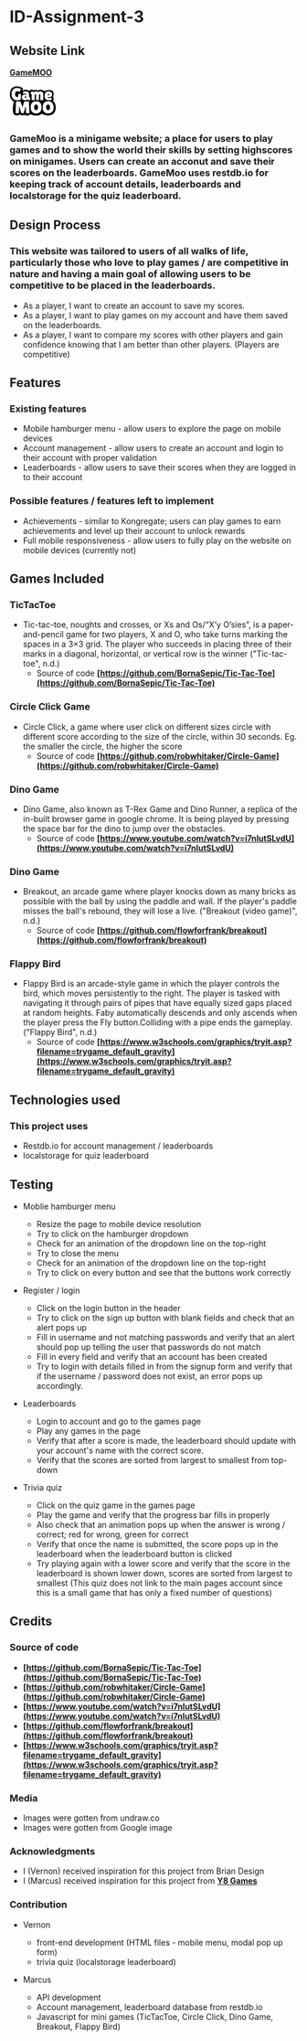 # ID-Assignment-3

## Website Link
 **[GameMOO](https://verrgod.github.io/ID-Assignment-3/)**

![GameMoo Logo](img/Logo.png)

### GameMoo is a minigame website; a place for users to play games and to show the world their skills by setting highscores on minigames. Users can create an acconut and save their scores on the leaderboards. GameMoo uses restdb.io for keeping track of account details, leaderboards and localstorage for the quiz leaderboard.

## Design Process

### This website was tailored to users of all walks of life, particularly those who love to play games / are competitive in nature and having a main goal of allowing users to be competitive to be placed in the leaderboards. 

* As a player, I want to create an account to save my scores.
* As a player, I want to play games on my account and have them saved on the leaderboards.
* As a player, I want to compare my scores with other players and gain confidence knowing that I am better than other players. (Players are competitive)

## Features

### Existing features

* Mobile hamburger menu - allow users to explore the page on mobile devices
* Account management - allow users to create an account and login to their account with proper validation
* Leaderboards - allow users to save their scores when they are logged in to their account

### Possible features / features left to implement

* Achievements - similar to Kongregate; users can play games to earn achievements and level up their account to unlock rewards
* Full mobile responsiveness - allow users to fully play on the website on mobile devices (currently not)

## Games Included 

### TicTacToe
* Tic-tac-toe, noughts and crosses, or Xs and Os/“X’y O’sies”, is a paper-and-pencil game for two players, X and O, who take turns marking the spaces in a 3×3 grid. The player who succeeds in placing three of their marks in a diagonal, horizontal, or vertical row is the winner ("Tic-tac-toe", n.d.)
  * Source of code **[https://github.com/BornaSepic/Tic-Tac-Toe](https://github.com/BornaSepic/Tic-Tac-Toe)**

### Circle Click Game
* Circle Click, a game where user click on different sizes circle with different score according to the size of the circle, within 30 seconds. Eg. the smaller the circle, the higher the score
  * Source of code **[https://github.com/robwhitaker/Circle-Game](https://github.com/robwhitaker/Circle-Game)**

### Dino Game
* Dino Game, also known as T-Rex Game and Dino Runner, a replica of the in-built browser game in google chrome. It is being played by pressing the space bar for the dino to jump over the obstacles.
  * Source of code **[https://www.youtube.com/watch?v=i7nIutSLvdU](https://www.youtube.com/watch?v=i7nIutSLvdU)**
  
### Dino Game
* Breakout, an arcade game where player knocks down as many bricks as possible with the ball by using the paddle and wall. If the player's paddle misses the ball's rebound, they will lose a live. ("Breakout (video game)", n.d.)
  * Source of code **[https://github.com/flowforfrank/breakout](https://github.com/flowforfrank/breakout)**
  
### Flappy Bird
* Flappy Bird is an arcade-style game in which the player controls the bird, which moves persistently to the right. The player is tasked with navigating it through pairs of pipes that have equally sized gaps placed at random heights. Faby automatically descends and only ascends when the player press the Fly button.Colliding with a pipe ends the gameplay. ("Flappy Bird", n.d.)
  * Source of code **[https://www.w3schools.com/graphics/tryit.asp?filename=trygame_default_gravity](https://www.w3schools.com/graphics/tryit.asp?filename=trygame_default_gravity)**

## Technologies used 

### This project uses

* Restdb.io for account management / leaderboards
* localstorage for quiz leaderboard

## Testing

* Moblie hamburger menu
  * Resize the page to mobile device resolution
  * Try to click on the hamburger dropdown
  * Check for an animation of the dropdown line on the top-right
  * Try to close the menu
  * Check for an animation of the dropdown line on the top-right
  * Try to click on every button and see that the buttons work correctly

* Register / login
  * Click on the login button in the header
  * Try to click on the sign up button with blank fields and check that an alert pops up
  * Fill in username and not matching passwords and verify that an alert should pop up telling the user that passwords do not match
  * Fill in every field and verify that an account has been created
  * Try to login with details filled in from the signup form and verify that if the username / password does not exist, an error pops up accordingly.

* Leaderboards
  * Login to account and go to the games page
  * Play any games in the page 
  * Verify that after a score is made, the leaderboard should update with your account's name with the correct score.
  * Verify that the scores are sorted from largest to smallest from top-down
 
* Trivia quiz
  * Click on the quiz game in the games page
  * Play the game and verify that the progress bar fills in properly 
  * Also check that an animation pops up when the answer is wrong / correct; red for wrong, green for correct
  * Verify that once the name is submitted, the score pops up in the leaderboard when the leaderboard button is clicked
  * Try playing again with a lower score and verify that the score in the leaderboard is shown lower down, scores are sorted from largest to smallest
 (This quiz does not link to the main pages account since this is a small game that has only a fixed number of questions)
 
## Credits 

### Source of code
* **[https://github.com/BornaSepic/Tic-Tac-Toe](https://github.com/BornaSepic/Tic-Tac-Toe)**
* **[https://github.com/robwhitaker/Circle-Game](https://github.com/robwhitaker/Circle-Game)**
* **[https://www.youtube.com/watch?v=i7nIutSLvdU](https://www.youtube.com/watch?v=i7nIutSLvdU)**
* **[https://github.com/flowforfrank/breakout](https://github.com/flowforfrank/breakout)**
* **[https://www.w3schools.com/graphics/tryit.asp?filename=trygame_default_gravity](https://www.w3schools.com/graphics/tryit.asp?filename=trygame_default_gravity)**
 
### Media
 * Images were gotten from undraw.co
 * Images were gotten from Google image

### Acknowledgments
 * I (Vernon) received inspiration for this project from Brian Design
 * I (Marcus) received inspiration for this project from **[Y8 Games](https://www.y8.com/)**
 
### Contribution
 
* Vernon 
  * front-end development (HTML files - mobile menu, modal pop up form) 
  * trivia quiz (localstorage leaderboard)

* Marcus
  * API development 
  * Account management, leaderboard database from restdb.io
  * Javascript for mini games (TicTacToe, Circle Click, Dino Game, Breakout, Flappy Bird)
